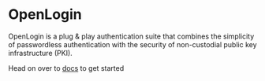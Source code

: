 # OpenLogin

OpenLogin is a plug & play authentication suite that combines the simplicity of passwordless authentication with the security of non-custodial public key infrastructure (PKI).

Head on over to [docs](https://docs.tor.us/open-login/get-started) to get started

